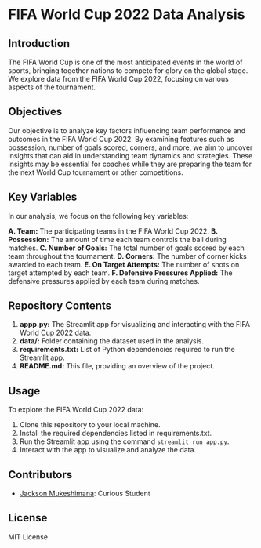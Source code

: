 # FIFA World Cup 2022 Data Analysis

## Introduction
The FIFA World Cup is one of the most anticipated events in the world of sports, bringing together nations to compete for glory on the global stage. We explore data from the FIFA World Cup 2022, focusing on various aspects of the tournament.

## Objectives
Our objective is to analyze key factors influencing team performance and outcomes in the FIFA World Cup 2022. By examining features such as possession, number of goals scored, corners, and more, we aim to uncover insights that can aid in understanding team dynamics and strategies. These insights may be essential for coaches while they are preparing the team for the next World Cup tournament or other competitions.

## Key Variables
In our analysis, we focus on the following key variables:

**A. Team:** The participating teams in the FIFA World Cup 2022.
**B. Possession:** The amount of time each team controls the ball during matches.
**C. Number of Goals:** The total number of goals scored by each team throughout the tournament.
**D. Corners:** The number of corner kicks awarded to each team.
**E. On Target Attempts:** The number of shots on target attempted by each team.
**F. Defensive Pressures Applied:** The defensive pressures applied by each team during matches.

## Repository Contents
1. **appp.py:** The Streamlit app for visualizing and interacting with the FIFA World Cup 2022 data.
2. **data/:** Folder containing the dataset used in the analysis.
3. **requirements.txt:** List of Python dependencies required to run the Streamlit app.
4. **README.md:** This file, providing an overview of the project.

## Usage
To explore the FIFA World Cup 2022 data:

1. Clone this repository to your local machine.
2. Install the required dependencies listed in requirements.txt.
3. Run the Streamlit app using the command `streamlit run app.py`.
4. Interact with the app to visualize and analyze the data.

## Contributors
- [Jackson Mukeshimana](https://github.com/Jackson-Mu): Curious Student

## License
MIT License
